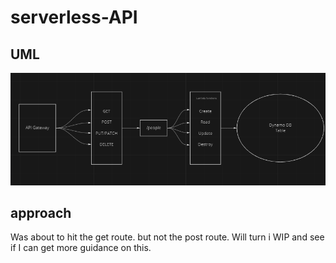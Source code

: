# serverless-API

## UML

![lab18.](lab18.PNG)


## approach

Was about to hit the get route. but not the post route. Will turn i WIP and see if I can get more guidance on this.

